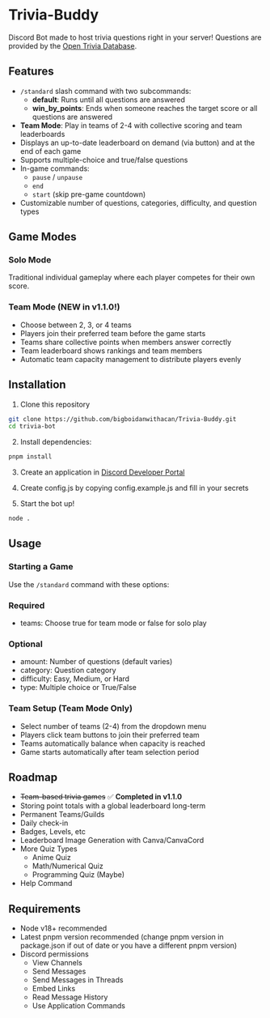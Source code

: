 # Trivia-Buddy

Discord Bot made to host trivia questions right in your server! Questions are provided by the [Open Trivia Database](https://opentdb.com/).

## Features

- `/standard` slash command with two subcommands:
  - **default**: Runs until all questions are answered
  - **win_by_points**: Ends when someone reaches the target score or all questions are answered
- **Team Mode**: Play in teams of 2-4 with collective scoring and team leaderboards
- Displays an up-to-date leaderboard on demand (via button) and at the end of each game
- Supports multiple-choice and true/false questions
- In-game commands:
  - `pause` / `unpause`
  - `end`
  - `start` (skip pre-game countdown)
- Customizable number of questions, categories, difficulty, and question types

## Game Modes

### Solo Mode

Traditional individual gameplay where each player competes for their own score.

### Team Mode (NEW in v1.1.0!)

- Choose between 2, 3, or 4 teams
- Players join their preferred team before the game starts
- Teams share collective points when members answer correctly
- Team leaderboard shows rankings and team members
- Automatic team capacity management to distribute players evenly

## Installation

1. Clone this repository

```bash
git clone https://github.com/bigboidanwithacan/Trivia-Buddy.git
cd trivia-bot
```

2. Install dependencies:

```bash
pnpm install
```

3. Create an application in [Discord Developer Portal](https://discord.com/developers/docs/intro)

4. Create config.js by copying config.example.js and fill in your secrets

5. Start the bot up!

```bash
node .
```

## Usage

### Starting a Game

Use the `/standard` command with these options:

### Required

- teams: Choose true for team mode or false for solo play

### Optional

- amount: Number of questions (default varies)
- category: Question category
- difficulty: Easy, Medium, or Hard
- type: Multiple choice or True/False

### Team Setup (Team Mode Only)

- Select number of teams (2-4) from the dropdown menu
- Players click team buttons to join their preferred team
- Teams automatically balance when capacity is reached
- Game starts automatically after team selection period

## Roadmap

- ~~Team-based trivia games~~ ✅ **Completed in v1.1.0**
- Storing point totals with a global leaderboard long-term
- Permanent Teams/Guilds
- Daily check-in
- Badges, Levels, etc
- Leaderboard Image Generation with Canva/CanvaCord
- More Quiz Types
  - Anime Quiz
  - Math/Numerical Quiz
  - Programming Quiz (Maybe)
- Help Command

## Requirements

- Node v18+ recommended
- Latest pnpm version recommended (change pnpm version in package.json if out of date or you have a different pnpm version)
- Discord permissions
  - View Channels
  - Send Messages
  - Send Messages in Threads
  - Embed Links
  - Read Message History
  - Use Application Commands
